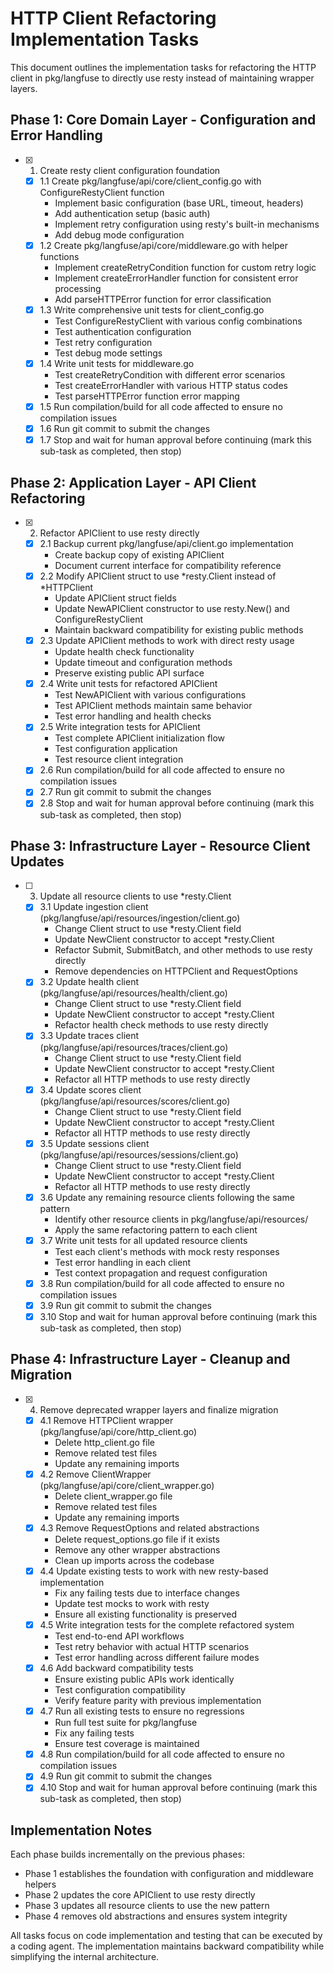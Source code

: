# HTTP Client Refactoring Implementation Tasks

This document outlines the implementation tasks for refactoring the HTTP client in pkg/langfuse to directly use resty instead of maintaining wrapper layers.

## Phase 1: Core Domain Layer - Configuration and Error Handling

- [x] 1. Create resty client configuration foundation
  - [x] 1.1 Create pkg/langfuse/api/core/client_config.go with ConfigureRestyClient function
    - Implement basic configuration (base URL, timeout, headers)
    - Add authentication setup (basic auth)
    - Implement retry configuration using resty's built-in mechanisms
    - Add debug mode configuration
  - [x] 1.2 Create pkg/langfuse/api/core/middleware.go with helper functions
    - Implement createRetryCondition function for custom retry logic
    - Implement createErrorHandler function for consistent error processing
    - Add parseHTTPError function for error classification
  - [x] 1.3 Write comprehensive unit tests for client_config.go
    - Test ConfigureRestyClient with various config combinations
    - Test authentication configuration
    - Test retry configuration
    - Test debug mode settings
  - [x] 1.4 Write unit tests for middleware.go
    - Test createRetryCondition with different error scenarios
    - Test createErrorHandler with various HTTP status codes
    - Test parseHTTPError function error mapping
  - [x] 1.5 Run compilation/build for all code affected to ensure no compilation issues
  - [x] 1.6 Run git commit to submit the changes
  - [x] 1.7 Stop and wait for human approval before continuing (mark this sub-task as completed, then stop)

## Phase 2: Application Layer - API Client Refactoring

- [x] 2. Refactor APIClient to use resty directly
  - [x] 2.1 Backup current pkg/langfuse/api/client.go implementation
    - Create backup copy of existing APIClient
    - Document current interface for compatibility reference
  - [x] 2.2 Modify APIClient struct to use *resty.Client instead of *HTTPClient
    - Update APIClient struct fields
    - Update NewAPIClient constructor to use resty.New() and ConfigureRestyClient
    - Maintain backward compatibility for existing public methods
  - [x] 2.3 Update APIClient methods to work with direct resty usage
    - Update health check functionality
    - Update timeout and configuration methods
    - Preserve existing public API surface
  - [x] 2.4 Write unit tests for refactored APIClient
    - Test NewAPIClient with various configurations
    - Test APIClient methods maintain same behavior
    - Test error handling and health checks
  - [x] 2.5 Write integration tests for APIClient
    - Test complete APIClient initialization flow
    - Test configuration application
    - Test resource client integration
  - [x] 2.6 Run compilation/build for all code affected to ensure no compilation issues
  - [x] 2.7 Run git commit to submit the changes
  - [x] 2.8 Stop and wait for human approval before continuing (mark this sub-task as completed, then stop)

## Phase 3: Infrastructure Layer - Resource Client Updates

- [ ] 3. Update all resource clients to use *resty.Client
  - [x] 3.1 Update ingestion client (pkg/langfuse/api/resources/ingestion/client.go)
    - Change Client struct to use *resty.Client field
    - Update NewClient constructor to accept *resty.Client
    - Refactor Submit, SubmitBatch, and other methods to use resty directly
    - Remove dependencies on HTTPClient and RequestOptions
  - [x] 3.2 Update health client (pkg/langfuse/api/resources/health/client.go)
    - Change Client struct to use *resty.Client field
    - Update NewClient constructor to accept *resty.Client
    - Refactor health check methods to use resty directly
  - [x] 3.3 Update traces client (pkg/langfuse/api/resources/traces/client.go)
    - Change Client struct to use *resty.Client field
    - Update NewClient constructor to accept *resty.Client
    - Refactor all HTTP methods to use resty directly
  - [x] 3.4 Update scores client (pkg/langfuse/api/resources/scores/client.go)
    - Change Client struct to use *resty.Client field
    - Update NewClient constructor to accept *resty.Client
    - Refactor all HTTP methods to use resty directly
  - [x] 3.5 Update sessions client (pkg/langfuse/api/resources/sessions/client.go)
    - Change Client struct to use *resty.Client field
    - Update NewClient constructor to accept *resty.Client
    - Refactor all HTTP methods to use resty directly
  - [x] 3.6 Update any remaining resource clients following the same pattern
    - Identify other resource clients in pkg/langfuse/api/resources/
    - Apply the same refactoring pattern to each client
  - [x] 3.7 Write unit tests for all updated resource clients
    - Test each client's methods with mock resty responses
    - Test error handling in each client
    - Test context propagation and request configuration
  - [x] 3.8 Run compilation/build for all code affected to ensure no compilation issues
  - [x] 3.9 Run git commit to submit the changes
  - [x] 3.10 Stop and wait for human approval before continuing (mark this sub-task as completed, then stop)

## Phase 4: Infrastructure Layer - Cleanup and Migration

- [x] 4. Remove deprecated wrapper layers and finalize migration
  - [x] 4.1 Remove HTTPClient wrapper (pkg/langfuse/api/core/http_client.go)
    - Delete http_client.go file
    - Remove related test files
    - Update any remaining imports
  - [x] 4.2 Remove ClientWrapper (pkg/langfuse/api/core/client_wrapper.go)
    - Delete client_wrapper.go file
    - Remove related test files
    - Update any remaining imports
  - [x] 4.3 Remove RequestOptions and related abstractions
    - Delete request_options.go file if it exists
    - Remove any other wrapper abstractions
    - Clean up imports across the codebase
  - [x] 4.4 Update existing tests to work with new resty-based implementation
    - Fix any failing tests due to interface changes
    - Update test mocks to work with resty
    - Ensure all existing functionality is preserved
  - [x] 4.5 Write integration tests for the complete refactored system
    - Test end-to-end API workflows
    - Test retry behavior with actual HTTP scenarios
    - Test error handling across different failure modes
  - [x] 4.6 Add backward compatibility tests
    - Ensure existing public APIs work identically
    - Test configuration compatibility
    - Verify feature parity with previous implementation
  - [x] 4.7 Run all existing tests to ensure no regressions
    - Run full test suite for pkg/langfuse
    - Fix any failing tests
    - Ensure test coverage is maintained
  - [x] 4.8 Run compilation/build for all code affected to ensure no compilation issues
  - [x] 4.9 Run git commit to submit the changes
  - [x] 4.10 Stop and wait for human approval before continuing (mark this sub-task as completed, then stop)

## Implementation Notes

Each phase builds incrementally on the previous phases:
- Phase 1 establishes the foundation with configuration and middleware helpers
- Phase 2 updates the core APIClient to use resty directly
- Phase 3 updates all resource clients to use the new pattern
- Phase 4 removes old abstractions and ensures system integrity

All tasks focus on code implementation and testing that can be executed by a coding agent. The implementation maintains backward compatibility while simplifying the internal architecture.